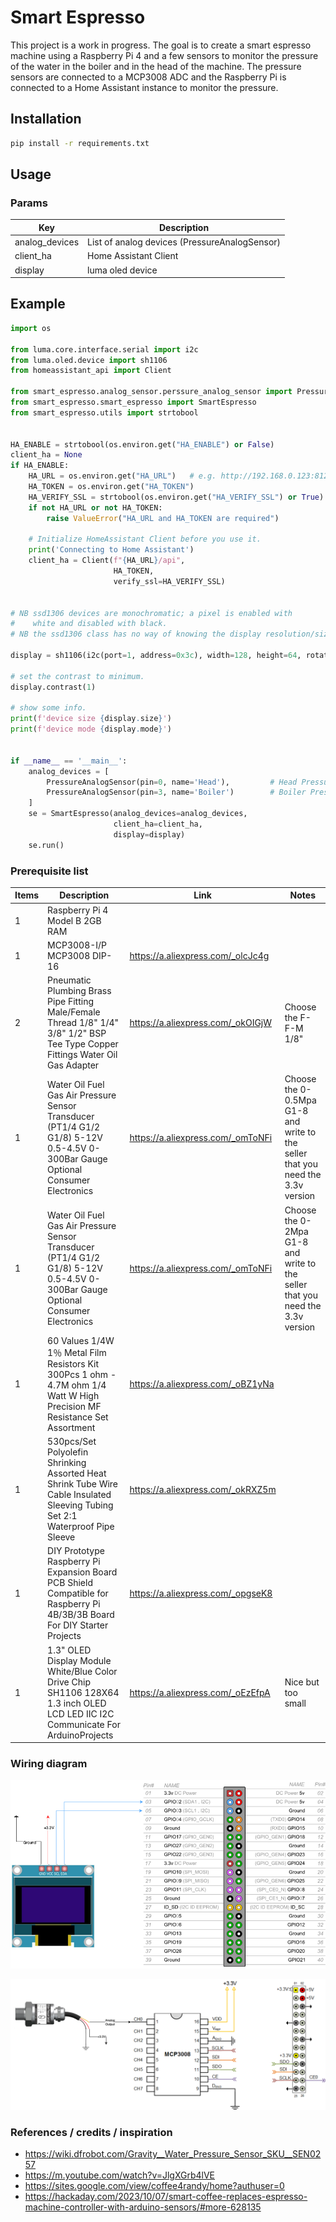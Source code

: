 # Smart Espresso
This project is a work in progress. 
The goal is to create a smart espresso machine using a Raspberry Pi 4 and a few sensors to monitor the pressure of the water in the boiler and in the head of the machine.
The pressure sensors are connected to a MCP3008 ADC and the Raspberry Pi is connected to a Home Assistant instance to monitor the pressure.




## Installation

```bash
pip install -r requirements.txt
```

## Usage

### Params
| Key            | Description                                   |
|----------------|-----------------------------------------------|
| analog_devices | List of analog devices (PressureAnalogSensor) | 
| client_ha      | Home Assistant Client                         |
| display        | luma oled device                              |


## Example
```python
import os

from luma.core.interface.serial import i2c
from luma.oled.device import sh1106
from homeassistant_api import Client

from smart_espresso.analog_sensor.perssure_analog_sensor import PressureAnalogSensor
from smart_espresso.smart_espresso import SmartEspresso
from smart_espresso.utils import strtobool


HA_ENABLE = strtobool(os.environ.get("HA_ENABLE") or False)
client_ha = None
if HA_ENABLE:
    HA_URL = os.environ.get("HA_URL")   # e.g. http://192.168.0.123:8123
    HA_TOKEN = os.environ.get("HA_TOKEN")
    HA_VERIFY_SSL = strtobool(os.environ.get("HA_VERIFY_SSL") or True)
    if not HA_URL or not HA_TOKEN:
        raise ValueError("HA_URL and HA_TOKEN are required")

    # Initialize HomeAssistant Client before you use it.
    print('Connecting to Home Assistant')
    client_ha = Client(f"{HA_URL}/api",
                       HA_TOKEN,
                       verify_ssl=HA_VERIFY_SSL)


# NB ssd1306 devices are monochromatic; a pixel is enabled with
#    white and disabled with black.
# NB the ssd1306 class has no way of knowing the display resolution/size.

display = sh1106(i2c(port=1, address=0x3c), width=128, height=64, rotate=0)

# set the contrast to minimum.
display.contrast(1)

# show some info.
print(f'device size {display.size}')
print(f'device mode {display.mode}')


if __name__ == '__main__':
    analog_devices = [
        PressureAnalogSensor(pin=0, name='Head'),         # Head Pressure
        PressureAnalogSensor(pin=3, name='Boiler')        # Boiler Pressure
    ]
    se = SmartEspresso(analog_devices=analog_devices, 
                       client_ha=client_ha, 
                       display=display)
    se.run()

```


### Prerequisite list

| Items | Description                                                                                                                      | Link                              | Notes                                                                           |
|-------|----------------------------------------------------------------------------------------------------------------------------------|-----------------------------------|---------------------------------------------------------------------------------|
| 1     | Raspberry Pi 4 Model B 2GB RAM                                                                                                   |                                   |                                                                                 |
| 1     | MCP3008-I/P MCP3008 DIP-16                                                                                                       | https://a.aliexpress.com/_olcJc4g |                                                                                 |
| 2     | Pneumatic Plumbing Brass Pipe Fitting Male/Female Thread 1/8" 1/4" 3/8" 1/2" BSP Tee Type Copper Fittings Water Oil Gas Adapter  | https://a.aliexpress.com/_okOIGjW | Choose the F-F-M 1/8"                                                           |
| 1     | Water Oil Fuel Gas Air Pressure Sensor Transducer (PT1/4 G1/2 G1/8) 5-12V 0.5-4.5V 0-300Bar Gauge Optional Consumer Electronics  | https://a.aliexpress.com/_omToNFi | Choose the 0-0.5Mpa G1-8 and write to the seller that you need the 3.3v version |   
| 1     | Water Oil Fuel Gas Air Pressure Sensor Transducer (PT1/4 G1/2 G1/8) 5-12V 0.5-4.5V 0-300Bar Gauge Optional Consumer Electronics  | https://a.aliexpress.com/_omToNFi | Choose the 0-2Mpa G1-8 and write to the seller that you need the 3.3v version   |          
| 1     | 60 Values 1/4W 1％ Metal Film Resistors Kit 300Pcs 1 ohm - 4.7M ohm 1/4 Watt W High Precision MF Resistance Set Assortment        | https://a.aliexpress.com/_oBZ1yNa |                                                                                 |
| 1     | 530pcs/Set Polyolefin Shrinking Assorted Heat Shrink Tube Wire Cable Insulated Sleeving Tubing Set 2:1 Waterproof Pipe Sleeve    | https://a.aliexpress.com/_okRXZ5m |                                                                                 |
| 1     | DIY Prototype Raspberry Pi Expansion Board PCB Shield  Compatible for Raspberry Pi 4B/3B/3B  Board For DIY Starter Projects      | https://a.aliexpress.com/_opgseK8 |                                                                                 |
| 1     | 1.3" OLED Display Module White/Blue Color Drive Chip SH1106 128X64 1.3 inch OLED LCD LED IIC I2C Communicate For ArduinoProjects | https://a.aliexpress.com/_oEzEfpA | Nice but too small                                                              |

### Wiring diagram


![display](docs/img/display.png)


![analog](docs/img/analog.png)


### References / credits / inspiration
* https://wiki.dfrobot.com/Gravity__Water_Pressure_Sensor_SKU__SEN0257
* https://m.youtube.com/watch?v=JlgXGrb4lVE
* https://sites.google.com/view/coffee4randy/home?authuser=0
* https://hackaday.com/2023/10/07/smart-coffee-replaces-espresso-machine-controller-with-arduino-sensors/#more-628135